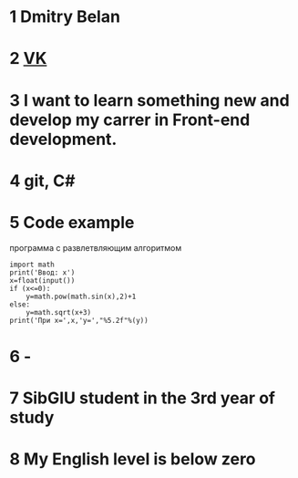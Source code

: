 # 1 Dmitry Belan
# 2 [VK](https://vk.com/id132348148)
# 3 I want to learn something new and develop my carrer in Front-end development.
# 4 git, C#
# 5 Code example
программа с развлетвляющим алгоритмом
````
import math
print('Ввод: x')
x=float(input())
if (x<=0):
    y=math.pow(math.sin(x),2)+1
else:
    y=math.sqrt(x+3)
print('При x=',x,'y=',"%5.2f"%(y))
````
# 6 -
# 7 SibGIU student in the 3rd year of study
# 8 My English level is below zero 
